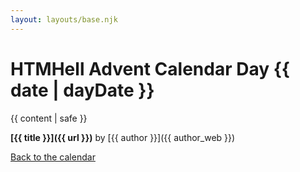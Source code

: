 ```yaml
---
layout: layouts/base.njk
---
```

# HTMHell Advent Calendar Day {{ date | dayDate }}

{{ content | safe }}

**[{{ title }}]({{ url }})** by [{{ author }}]({{ author_web }})

[Back to the calendar](/adventcalendar)
